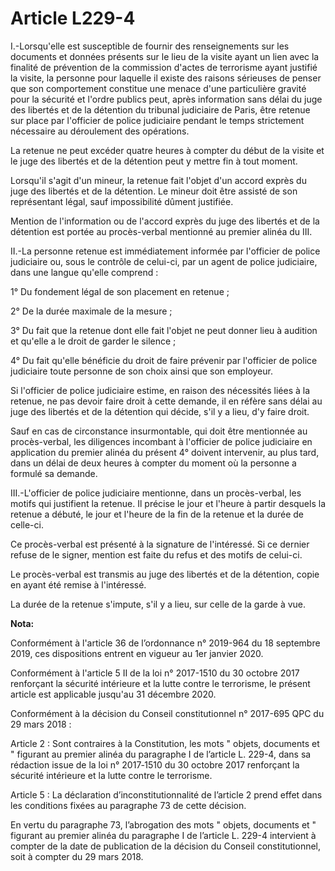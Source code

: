 # Article L229-4

I.-Lorsqu'elle est susceptible de fournir des renseignements sur les documents et données présents sur le lieu de la visite
ayant un lien avec la finalité de prévention de la commission d'actes de terrorisme ayant justifié la visite, la personne
pour laquelle il existe des raisons sérieuses de penser que son comportement constitue une menace d'une particulière gravité
pour la sécurité et l'ordre publics peut, après information sans délai du juge des libertés et de la détention du tribunal
judiciaire de Paris, être retenue sur place par l'officier de police judiciaire pendant le temps strictement nécessaire au
déroulement des opérations.

La retenue ne peut excéder quatre heures à compter du début de la visite et le juge des libertés et de la détention peut y
mettre fin à tout moment.

Lorsqu'il s'agit d'un mineur, la retenue fait l'objet d'un accord exprès du juge des libertés et de la détention. Le mineur
doit être assisté de son représentant légal, sauf impossibilité dûment justifiée.

Mention de l'information ou de l'accord exprès du juge des libertés et de la détention est portée au procès-verbal mentionné
au premier alinéa du III.

II.-La personne retenue est immédiatement informée par l'officier de police judiciaire ou, sous le contrôle de celui-ci, par
un agent de police judiciaire, dans une langue qu'elle comprend :

1° Du fondement légal de son placement en retenue ;

2° De la durée maximale de la mesure ;

3° Du fait que la retenue dont elle fait l'objet ne peut donner lieu à audition et qu'elle a le droit de garder le silence ;

4° Du fait qu'elle bénéficie du droit de faire prévenir par l'officier de police judiciaire toute personne de son choix ainsi
que son employeur.

Si l'officier de police judiciaire estime, en raison des nécessités liées à la retenue, ne pas devoir faire droit à cette
demande, il en réfère sans délai au juge des libertés et de la détention qui décide, s'il y a lieu, d'y faire droit.

Sauf en cas de circonstance insurmontable, qui doit être mentionnée au procès-verbal, les diligences incombant à l'officier
de police judiciaire en application du premier alinéa du présent 4° doivent intervenir, au plus tard, dans un délai de deux
heures à compter du moment où la personne a formulé sa demande.

III.-L'officier de police judiciaire mentionne, dans un procès-verbal, les motifs qui justifient la retenue. Il précise le
jour et l'heure à partir desquels la retenue a débuté, le jour et l'heure de la fin de la retenue et la durée de celle-ci.

Ce procès-verbal est présenté à la signature de l'intéressé. Si ce dernier refuse de le signer, mention est faite du refus et
des motifs de celui-ci.

Le procès-verbal est transmis au juge des libertés et de la détention, copie en ayant été remise à l'intéressé.

La durée de la retenue s'impute, s'il y a lieu, sur celle de la garde à vue.

**Nota:**

Conformément à l'article 36 de l’ordonnance n° 2019-964 du 18 septembre 2019, ces dispositions entrent en vigueur au 1er
janvier 2020.

Conformément à l'article 5 II de la loi n° 2017-1510 du 30 octobre 2017 renforçant la sécurité intérieure et la lutte contre
le terrorisme, le présent article est applicable jusqu'au 31 décembre 2020.

Conformément à la décision du Conseil constitutionnel n° 2017-695 QPC du 29 mars 2018 :

Article 2 : Sont contraires à la Constitution, les mots " objets, documents et " figurant au premier alinéa du paragraphe I
de l’article L. 229-4, dans sa rédaction issue de la loi n° 2017‑1510 du 30 octobre 2017 renforçant la sécurité intérieure et
la lutte contre le terrorisme.

Article 5 : La déclaration d’inconstitutionnalité de l’article 2 prend effet dans les conditions fixées au paragraphe 73 de
cette décision.

En vertu du paragraphe 73, l’abrogation des mots " objets, documents et " figurant au premier alinéa du paragraphe I de
l’article L. 229-4 intervient à compter de la date de publication de la décision du Conseil constitutionnel, soit à compter
du 29 mars 2018.

